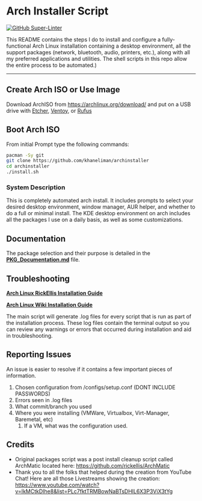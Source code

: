 # Arch Installer Script

[![GitHub Super-Linter](https://github.com/khaneliman/archinstaller/workflows/Lint%20Code%20Base/badge.svg)](https://github.com/marketplace/actions/super-linter)

This README contains the steps I do to install and configure a fully-functional Arch Linux installation containing a desktop environment, all the support packages (network, bluetooth, audio, printers, etc.), along with all my preferred applications and utilities. The shell scripts in this repo allow the entire process to be automated.)

---

## Create Arch ISO or Use Image

Download ArchISO from <https://archlinux.org/download/> and put on a USB drive with [Etcher](https://www.balena.io/etcher/), [Ventoy](https://www.ventoy.net/en/index.html), or [Rufus](https://rufus.ie/en/)

## Boot Arch ISO

From initial Prompt type the following commands:

```bash
pacman -Sy git
git clone https://github.com/khaneliman/archinstaller
cd archinstaller
./install.sh
```

### System Description

This is completely automated arch install. It includes prompts to select your desired desktop environment, window manager, AUR helper, and whether to do a full or minimal install. The KDE desktop environment on arch includes all the packages I use on a daily basis, as well as some customizations.

## Documentation

The package selection and their purpose is detailed in the **[PKG_Documentation.md](PKG_Documentation.md)** file.

## Troubleshooting

**[Arch Linux RickEllis Installation Guide](https://github.com/rickellis/Arch-Linux-Install-Guide)**

**[Arch Linux Wiki Installation Guide](https://wiki.archlinux.org/title/Installation_guide)**

The main script will generate .log files for every script that is run as part of the installation process. These log files contain the terminal output so you can review any warnings or errors that occurred during installation and aid in troubleshooting.

## Reporting Issues

An issue is easier to resolve if it contains a few important pieces of information.

1. Chosen configuration from /configs/setup.conf (DONT INCLUDE PASSWORDS)
1. Errors seen in .log files
1. What commit/branch you used
1. Where you were installing (VMWare, Virtualbox, Virt-Manager, Baremetal, etc)
    1. If a VM, what was the configuration used.

## Credits

- Original packages script was a post install cleanup script called ArchMatic located here: <https://github.com/rickellis/ArchMatic>
- Thank you to all the folks that helped during the creation from YouTube Chat! Here are all those Livestreams showing the creation: <https://www.youtube.com/watch?v=IkMCtkDIhe8&list=PLc7fktTRMBowNaBTsDHlL6X3P3ViX3tYg>
